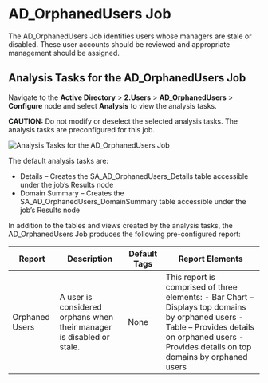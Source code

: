 # AD_OrphanedUsers Job

The AD_OrphanedUsers Job identifies users whose managers are stale or disabled. These user accounts
should be reviewed and appropriate management should be assigned.

## Analysis Tasks for the AD_OrphanedUsers Job

Navigate to the **Active Directory** > **2.Users** > **AD_OrphanedUsers** > **Configure** node and
select **Analysis** to view the analysis tasks.

**CAUTION:** Do not modify or deselect the selected analysis tasks. The analysis tasks are
preconfigured for this job.

![Analysis Tasks for the AD_OrphanedUsers Job](/img/product_docs/accessanalyzer/12.0/solutions/activedirectory/users/orphanedusersanalysis.webp)

The default analysis tasks are:

- Details – Creates the SA_AD_OrphanedUsers_Details table accessible under the job’s Results node
- Domain Summary – Creates the SA_AD_OrphanedUsers_DomainSummary table accessible under the job’s
  Results node

In addition to the tables and views created by the analysis tasks, the AD_OrphanedUsers Job produces
the following pre-configured report:

| Report         | Description                                                           | Default Tags | Report Elements                                                                                                                                                                                   |
| -------------- | --------------------------------------------------------------------- | ------------ | ------------------------------------------------------------------------------------------------------------------------------------------------------------------------------------------------- |
| Orphaned Users | A user is considered orphans when their manager is disabled or stale. | None         | This report is comprised of three elements: - Bar Chart – Displays top domains by orphaned users - Table – Provides details on orphaned users - Provides details on top domains by orphaned users |
